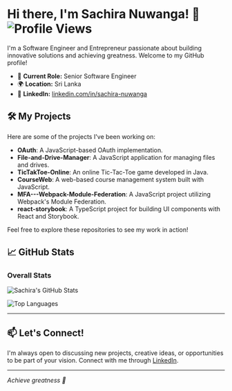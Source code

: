 # Hi there, I'm Sachira Nuwanga! 👋 ![Profile Views](https://komarev.com/ghpvc/?username=pyrecyter&color=blue)

I'm a Software Engineer and Entrepreneur passionate about building innovative solutions and achieving greatness. Welcome to my GitHub profile!

- 🔭 **Current Role:** Senior Software Engineer
- 🌍 **Location:** Sri Lanka
- 💼 **LinkedIn:** [linkedin.com/in/sachira-nuwanga](https://www.linkedin.com/in/sachira-nuwanga)

## 🛠️ My Projects

Here are some of the projects I've been working on:

- **OAuth**: A JavaScript-based OAuth implementation.  
- **File-and-Drive-Manager**: A JavaScript application for managing files and drives.  
- **TicTakToe-Online**: An online Tic-Tac-Toe game developed in Java.  
- **CourseWeb**: A web-based course management system built with JavaScript.  
- **MFA---Webpack-Module-Federation**: A JavaScript project utilizing Webpack's Module Federation.  
- **react-storybook**: A TypeScript project for building UI components with React and Storybook.  

Feel free to explore these repositories to see my work in action!

## 📈 GitHub Stats


### Overall Stats
![Sachira's GitHub Stats](https://github-readme-stats.vercel.app/api?username=pyrecyter&show_icons=true&theme=radical&include_all_commits=true)

![Top Languages](https://github-readme-stats.vercel.app/api/top-langs/?username=pyrecyter&layout=compact&theme=radical)

---

## 📫 Let's Connect!

I'm always open to discussing new projects, creative ideas, or opportunities to be part of your vision. Connect with me through [LinkedIn](https://www.linkedin.com/in/sachira-nuwanga).

---

*Achieve greatness 💪*
